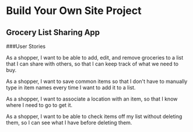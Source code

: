 Build Your Own Site Project
===========================

Grocery List Sharing App
------------------------

###User Stories

As a shopper, I want to be able to add, edit, and remove groceries to a list that I can share with others, so that I can keep track of what we need to buy.

As a shopper, I want to save common items so that I don't have to manually type in item names every time I want to add it to a list.

As a shopper, I want to associate a location with an item, so that I know where I need to go to get it.

As a shopper, I want to be able to check items off my list without deleting them, so I can see what I have before deleting them.



